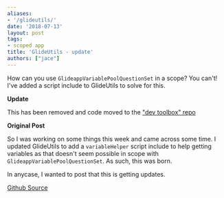 ```yaml
---
aliases:
- '/glideutils/'
date: '2018-07-13'
layout: post
tags:
- scoped app
title: 'GlideUtils - update'
authors: ["jace"]
---
```


How can you use `GlideappVariablePoolQuestionSet` in a scope? You can't!
I've added a script include to GlideUtils to solve for this.

**Update**

This has been removed and code moved to the ["dev toolbox"
repo](https://github.com/jacebenson/x_8821_dev_toolbox/tree/docs)

**Original Post**

So I was working on some things this week and came across some time. I
updated GlideUtils to add a `variableHelper` script include to help
getting variables as that doesn't seem possible in scope with
`GlideappVariablePoolQuestionSet`. As such, this was born.

In anycase, I wanted to post that this is getting updates.

[Github
Source](https://github.com/jacebenson/servicenow-glideutils/tree/docs)
